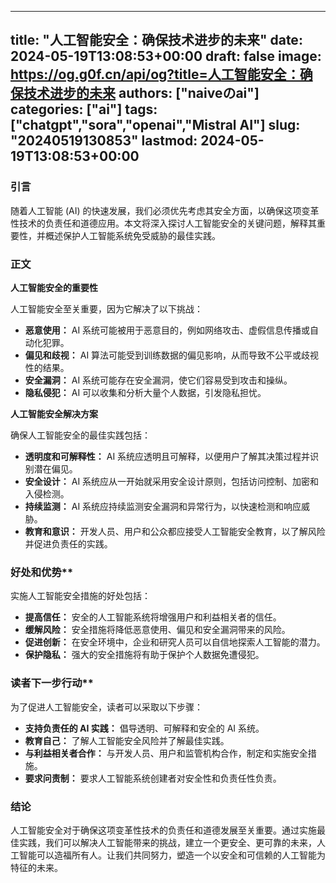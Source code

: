 
---
title: "人工智能安全：确保技术进步的未来"
date: 2024-05-19T13:08:53+00:00
draft: false
image: https://og.g0f.cn/api/og?title=人工智能安全：确保技术进步的未来
authors: ["naiveのai"]
categories: ["ai"]
tags: ["chatgpt","sora","openai","Mistral AI"]
slug: "20240519130853"
lastmod: 2024-05-19T13:08:53+00:00
---
### 引言

随着人工智能 (AI) 的快速发展，我们必须优先考虑其安全方面，以确保这项变革性技术的负责任和道德应用。本文将深入探讨人工智能安全的关键问题，解释其重要性，并概述保护人工智能系统免受威胁的最佳实践。

### 正文

**人工智能安全的重要性**

人工智能安全至关重要，因为它解决了以下挑战：

- **恶意使用：** AI 系统可能被用于恶意目的，例如网络攻击、虚假信息传播或自动化犯罪。
- **偏见和歧视：** AI 算法可能受到训练数据的偏见影响，从而导致不公平或歧视性的结果。
- **安全漏洞：** AI 系统可能存在安全漏洞，使它们容易受到攻击和操纵。
- **隐私侵犯：** AI 可以收集和分析大量个人数据，引发隐私担忧。

**人工智能安全解决方案**

确保人工智能安全的最佳实践包括：

- **透明度和可解释性：** AI 系统应透明且可解释，以便用户了解其决策过程并识别潜在偏见。
- **安全设计：** AI 系统应从一开始就采用安全设计原则，包括访问控制、加密和入侵检测。
- **持续监测：** AI 系统应持续监测安全漏洞和异常行为，以快速检测和响应威胁。
- **教育和意识：** 开发人员、用户和公众都应接受人工智能安全教育，以了解风险并促进负责任的实践。

### 好处和优势**

实施人工智能安全措施的好处包括：

- **提高信任：** 安全的人工智能系统将增强用户和利益相关者的信任。
- **缓解风险：** 安全措施将降低恶意使用、偏见和安全漏洞带来的风险。
- **促进创新：** 在安全环境中，企业和研究人员可以自信地探索人工智能的潜力。
- **保护隐私：** 强大的安全措施将有助于保护个人数据免遭侵犯。

### 读者下一步行动**

为了促进人工智能安全，读者可以采取以下步骤：

- **支持负责任的 AI 实践：** 倡导透明、可解释和安全的 AI 系统。
- **教育自己：** 了解人工智能安全风险并了解最佳实践。
- **与利益相关者合作：** 与开发人员、用户和监管机构合作，制定和实施安全措施。
- **要求问责制：** 要求人工智能系统创建者对安全性和负责任性负责。

### 结论

人工智能安全对于确保这项变革性技术的负责任和道德发展至关重要。通过实施最佳实践，我们可以解决人工智能带来的挑战，建立一个更安全、更可靠的未来，人工智能可以造福所有人。让我们共同努力，塑造一个以安全和可信赖的人工智能为特征的未来。